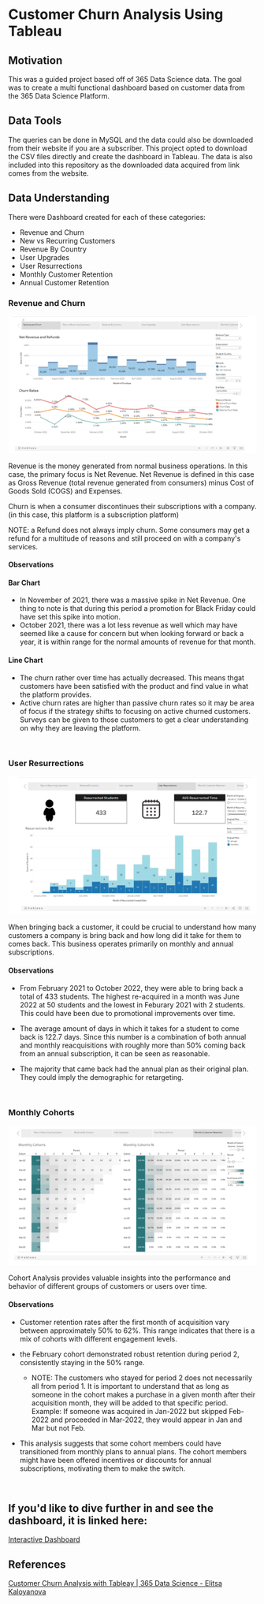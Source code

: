 # Customer Churn Analysis Using Tableau
## Motivation
This was a guided project based off of 365 Data Science data. The goal was to create a multi functional dashboard based on customer data from the 365 Data Science Platform. 

## Data Tools
The queries can be done in MySQL and the data could also be downloaded from their website if you are a subscriber. This project opted to download the CSV files directly and create the dashboard in Tableau. The data is also included into this repository as the downloaded data acquired from link comes from the website.

## Data Understanding
There were Dashboard created for each of these categories:

- Revenue and Churn
- New vs Recurring Customers
- Revenue By Country
- User Upgrades
- User Resurrections
- Monthly Customer Retention
- Annual Customer Retention

### <b> Revenue and Churn </b>
![](images/revenue_and_churn.png)

Revenue is the money generated from normal business operations. In this case, the primary focus is Net Revenue. Net Revenue is defined in this case as Gross Revenue (total revenue generated from consumers) minus Cost of Goods Sold (COGS) and Expenses.

Churn is when a consumer discontinues their subscriptions with a company. (in this case, this platform is a subscription platform)

NOTE: a Refund does not always imply churn. Some consumers may get a refund for a multitude of reasons and still proceed on with a company's services.
#### <b> Observations </b>

#### <b> Bar Chart </b>
- In November of 2021, there was a massive spike in Net Revenue. One thing to note is that during this period a promotion for Black Friday could have set this spike into motion. 
- October 2021, there was a lot less revenue as well which may have seemed like a cause for concern but when looking forward or back a year, it is within range for the normal amounts of revenue for that month. 
#### <b> Line Chart </b>
- The churn rather over time has actually decreased. This means thgat customers have been satisfied with the product and find value in what the platform provides.
- Active churn rates are higher than passive churn rates so it may be area of focus if the strategy shifts to focusing on active churned customers. Surveys can be given to those customers to get a clear understanding on why they are leaving the platform.

&nbsp;

### <b> User Resurrections </b>
![](images/user_resurrections.png)

When bringing back a customer, it could be crucial to understand how many customers a company is bring back and how long did it take for them to comes back. This business operates primarily on monthly and annual subscriptions.

#### <b> Observations </b>
- From February 2021 to October 2022, they were able to bring back a total of 433 students. The highest re-acquired in a month was June 2022 at 50 students and the lowest in Feburary 2021 with 2 students. This could have been due to promotional improvements over time.

- The average amount of days in which it takes for a student to come back is 122.7 days. Since this number is a combination of both annual and monthly reacquisitions with roughly more than 50% coming back from an annual subscription, it can be seen as reasonable.

-  The majority that came back had the annual plan as their original plan. They could imply the demographic for retargeting.

&nbsp;

### <b> Monthly Cohorts </b>
![](images/monthly_cohorts.png)

Cohort Analysis provides valuable insights into the performance and behavior of different groups of customers or users over time.

#### <b> Observations </b>
- Customer retention rates after the first month of acquisition vary between approximately 50% to 62%. This range indicates that there is a mix of cohorts with different engagement levels.

- the February cohort demonstrated robust retention during period 2, consistently staying in the 50% range.

    - NOTE: The customers who stayed for period 2 does not necessarily all from period 1. It is important to understand that as long as someone in the cohort makes a purchase in a given month after their acquisition month, they will be added to that specific period.
Example: If someone was acquired in Jan-2022 but skipped Feb-2022 and proceeded in Mar-2022, they would appear in Jan and Mar but not Feb.

-  This analysis suggests that some cohort members could have transitioned from monthly plans to annual plans. The cohort members might have been offered incentives or discounts for annual subscriptions, motivating them to make the switch.


&nbsp;

## If you'd like to dive further in and see the dashboard, it is linked here: 
[Interactive Dashboard](https://public.tableau.com/app/profile/jonathan.roman/viz/365_customer_churn_16902974664830/CustomerChurnStory?publish=yes)


## References

[Customer Churn Analysis with Tableay | 365 Data Science - Elitsa Kaloyanova](https://365datascience.com/)

